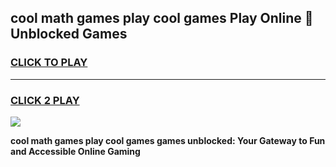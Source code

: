 
## cool math games play cool games Play Online 👋 Unblocked Games
<h3>
<a href="https://news.freeplayer.one?title=cool_math_games_play_cool_games&ref=17CMG">CLICK TO PLAY</a></h3>
<hr>

<h3>
<a href="https://news.freeplayer.one?title=cool_math_games_play_cool_games&ref=17CMG">CLICK 2 PLAY</a>
  
</h3>

<a href="https://news.freeplayer.one?title=cool_math_games_play_cool_games&ref=17CMG/"><img src="https://clearcache.store/games.png"></a>


**cool math games play cool games games unblocked: Your Gateway to Fun and Accessible Online Gaming**
